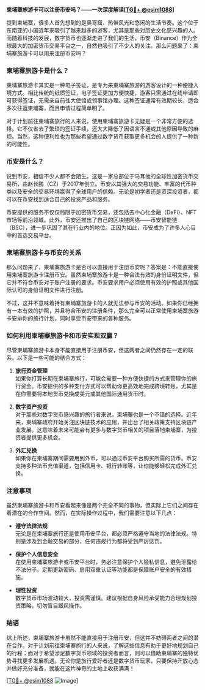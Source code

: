 **柬埔寨旅游卡可以注册币安吗？——一次深度解读[[TG💪+ @esim1088](https://t.me/s/esim1088)]**

提到柬埔寨，很多人首先想到的是吴哥窟、热带风光和悠闲的生活节奏。这个位于东南亚的小国近年来吸引了越来越多的游客，尤其是那些对历史文化感兴趣的人。而随着科技的发展，数字货币也逐渐走进了我们的生活，币安（Binance）作为全球最大的加密货币交易平台之一，自然也吸引了不少人的关注。那么问题来了：柬埔寨旅游卡可以用来注册币安吗？

### 柬埔寨旅游卡是什么？

柬埔寨旅游卡其实是一种电子签证，是专为来柬埔寨旅游的游客设计的一种便捷入境方式。相比传统的纸质签证，电子签证更加方便快捷，游客只需通过在线申请即可获得签证，无需亲自前往大使馆或领事馆办理。这种签证通常有效期较长，适合多次往返柬埔寨，而且申请过程简单明了。

对于计划前往柬埔寨旅行的人来说，使用柬埔寨旅游卡无疑是一个非常方便的选择。它不仅省去了繁琐的签证手续，还大大降低了因语言不通或其他原因导致的麻烦。当然，这种便利性也为那些希望通过数字货币获取更多机会的人提供了一种新的可能性。

### 币安是什么？

说到币安，相信不少人都不会陌生。这是一家总部位于马耳他的全球性加密货币交易所，由赵长鹏（CZ）于2017年创立。币安以其强大的交易功能、丰富的代币种类以及安全的交易环境赢得了全球用户的信赖。无论是初学者还是资深投资者，都可以在币安找到适合自己的投资产品和服务。

币安提供的服务不仅仅局限于加密货币交易，还包括去中心化金融（DeFi）、NFT市场等前沿领域。此外，币安还推出了自己的区块链网络——币安智能链（BSC），进一步巩固了其在行业内的地位。正因为如此，币安成为了许多人心目中的首选交易平台。

### 柬埔寨旅游卡与币安的关系

那么问题来了，柬埔寨旅游卡是否可以直接用于注册币安呢？答案是：不能直接使用柬埔寨旅游卡注册币安。虽然柬埔寨旅游卡是一种合法有效的身份证明文件，但它并不符合币安对于账户注册的要求。币安要求用户必须使用有效的护照或其他国际认可的身份证明文件进行注册。

不过，这并不意味着持有柬埔寨旅游卡的人就无法参与币安的活动。如果你已经拥有一本有效的护照，并且符合币安的注册条件，那么完全可以正常使用柬埔寨旅游卡安排你的旅行计划，同时享受币安带来的各种服务。

### 如何利用柬埔寨旅游卡和币安实现双赢？

尽管柬埔寨旅游卡本身不能直接用于注册币安，但这两者之间仍然存在一定的联系。以下是一些可能的结合方式：

1. **旅行资金管理**  
   如果你打算长期在柬埔寨旅行，可能会需要一种方便快捷的方式来管理你的旅行资金。币安提供的多种支付方式可以帮助你更高效地完成跨境转账，尤其是在你需要将本地货币兑换成美元或其他国际通用货币时。

2. **数字资产投资**  
   对于那些对数字货币感兴趣的旅行者来说，柬埔寨也是一个不错的选择。近年来，柬埔寨政府开始关注区块链技术的应用，并出台了相关政策支持区块链产业发展。这意味着未来可能会有更多与数字货币相关的项目落地柬埔寨，为投资者提供更多机会。

3. **外汇兑换**  
   如果你在柬埔寨期间需要用到外币，可以通过币安平台购买所需的货币。币安支持多种法币充值渠道，包括信用卡、银行转账等，让你能够轻松完成外汇兑换。

### 注意事项

虽然柬埔寨旅游卡和币安看起来像是两个完全不同的事物，但实际上它们之间存在着潜在的合作空间。然而，在实际操作过程中，我们需要注意以下几点：

- **遵守法律法规**  
  无论是在柬埔寨旅行还是使用币安平台，都必须严格遵守当地的法律法规。特别是涉及到金融交易的部分，任何违规行为都将受到严厉惩罚。

- **保护个人信息安全**  
  在使用柬埔寨旅游卡或币安平台时，务必注意保护个人隐私信息，避免泄露给不法分子。定期更新密码、启用双重认证等功能都是保障账户安全的有效措施。

- **理性投资**  
  数字货币市场波动较大，投资需谨慎。建议根据自身风险承受能力合理规划投资策略，切勿盲目跟风操作。

### 结语

综上所述，柬埔寨旅游卡虽然不能直接用于注册币安，但这并不妨碍两者之间的潜在合作。对于计划前往柬埔寨旅行的人来说，了解这些信息有助于更好地规划自己的行程；而对于希望涉足数字货币领域的投资者而言，则可以借助柬埔寨的独特优势寻找更多发展机遇。无论你是旅行爱好者还是数字货币玩家，只要保持开放心态并做好充分准备，就能在这片神奇的土地上收获满满！

[[TG💪+ @esim1088](https://t.me/s/esim1088) ![Image](https://i.postimg.cc/4NQfJmqS/Snipaste-2025-05-13-00-14-12.png)]